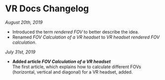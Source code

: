 # VR Docs Changelog

*August 20th, 2019*
* Introduced the term _rendered FOV_ to better describe the idea.
* Renamed _FOV Calculation of a VR headset_ to _VR headset rendered FOV calculation_.

*July 31st, 2019*
* **Added article _FOV Calculation of a VR headset_**  
The first article, which explains how to calculate different FOVs (horizontal, vertical and diagonal) for a VR headset, added.